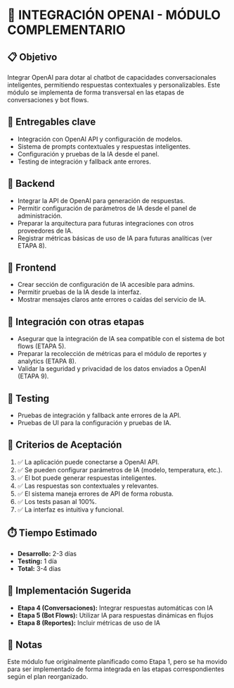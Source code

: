 # 🤖 INTEGRACIÓN OPENAI - MÓDULO COMPLEMENTARIO

## 📋 Objetivo
Integrar OpenAI para dotar al chatbot de capacidades conversacionales inteligentes, permitiendo respuestas contextuales y personalizables. Este módulo se implementa de forma transversal en las etapas de conversaciones y bot flows.

## 🎯 Entregables clave
- Integración con OpenAI API y configuración de modelos.
- Sistema de prompts contextuales y respuestas inteligentes.
- Configuración y pruebas de la IA desde el panel.
- Testing de integración y fallback ante errores.

## 🔧 Backend
- Integrar la API de OpenAI para generación de respuestas.
- Permitir configuración de parámetros de IA desde el panel de administración.
- Preparar la arquitectura para futuras integraciones con otros proveedores de IA.
- Registrar métricas básicas de uso de IA para futuras analíticas (ver ETAPA 8).

## 🎨 Frontend
- Crear sección de configuración de IA accesible para admins.
- Permitir pruebas de la IA desde la interfaz.
- Mostrar mensajes claros ante errores o caídas del servicio de IA.

## 🧩 Integración con otras etapas
- Asegurar que la integración de IA sea compatible con el sistema de bot flows (ETAPA 5).
- Preparar la recolección de métricas para el módulo de reportes y analytics (ETAPA 8).
- Validar la seguridad y privacidad de los datos enviados a OpenAI (ETAPA 9).

## 🧪 Testing
- Pruebas de integración y fallback ante errores de la API.
- Pruebas de UI para la configuración y pruebas de IA.

## 🚀 Criterios de Aceptación
1. ✅ La aplicación puede conectarse a OpenAI API.
2. ✅ Se pueden configurar parámetros de IA (modelo, temperatura, etc.).
3. ✅ El bot puede generar respuestas inteligentes.
4. ✅ Las respuestas son contextuales y relevantes.
5. ✅ El sistema maneja errores de API de forma robusta.
6. ✅ Los tests pasan al 100%.
7. ✅ La interfaz es intuitiva y funcional.

## ⏱️ Tiempo Estimado
- **Desarrollo:** 2-3 días
- **Testing:** 1 día
- **Total:** 3-4 días

## 🔗 Implementación Sugerida
- **Etapa 4 (Conversaciones):** Integrar respuestas automáticas con IA
- **Etapa 5 (Bot Flows):** Utilizar IA para respuestas dinámicas en flujos
- **Etapa 8 (Reportes):** Incluir métricas de uso de IA

## 📝 Notas
Este módulo fue originalmente planificado como Etapa 1, pero se ha movido para ser implementado de forma integrada en las etapas correspondientes según el plan reorganizado. 